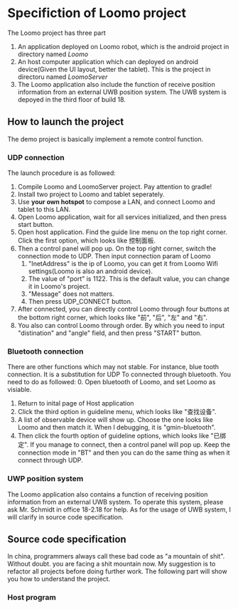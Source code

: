 # Specifiction of Loomo project

The Loomo project has three part
1. An application deployed on Loomo robot, which is the android project in directory named *Loomo*
2. An host computer application which can deployed on android device(Given the UI layout, better the tablet). This is the project in directoru named *LoomoServer*
3. The Loomo application also include the function of receive position information from an external UWB position system. The UWB system is depoyed in the third floor of build 18.

## How to launch the project
The demo project is basically implement a remote control function. 

### UDP connection
The launch procedure is as followed:
1. Compile Loomo and LoomoServer project. Pay attention to gradle!
2. Install two project to Loomo and tablet seperately.
3. Use **your own hotspot** to compose a LAN, and connect Loomo and tablet to this LAN.
4. Open Loomo application, wait for all services initialized, and then press start button.
5. Open host application. Find the guide line menu on the top right corner. Click the first option, which looks like 控制面板.
6. Then a control panel will pop up. On the top right corner, switch the connection mode to UDP. Then input connection param of Loomo
    1. "InetAddress" is the ip of Loomo, you can get it from Loomo Wifi settings(Loomo is also an android device).
    2. The value of "port" is 1122. This is the default value, you can change it in Loomo's project.
    3. "Message" does not matters.
    4. Then press UDP_CONNECT button.
7. After connected, you can directly control Loomo through four buttons at the bottom right corner, which looks like "前", "后", "左" and "右".
8. You also can control Loomo through order. By which you need to input "distination" and "angle" field, and then press "START" button.

### Bluetooth connection 
There are other functions which may not stable. For instance, blue tooth connection. It is a substitution for UDP
To connected through bluetooth. You need to do as followed:
0. Open bluetooth of Loomo, and set Loomo as visiable.
1. Return to inital page of Host application
2. Click the third option in guideline menu, which looks like "查找设备".
3. A list of observable device will show up. Choose the one looks like Loomo and then match it. When I debugging, it is "gmin-bluetooth".
4. Then click the fourth option of guideline options, which looks like "已绑定". If you manage to connect, then a control panel will pop up. Keep the connection mode in "BT" and then you can do the same thing as when it connect through UDP.

### UWP position system
The Loomo application also contains a function of receiving position information from an external UWB system. To operate this system, please ask Mr. Schmidt in office 18-2.18 for help. As for the usage of UWB system, I will clarify in source code specification.

## Source code specification
In china, programmers always call these bad code as "a mountain of shit". Without doubt. you are facing a shit mountain now. My suggestion is to refactor all projects before doing further work. The following part will show you how to understand the project.

### Host program
